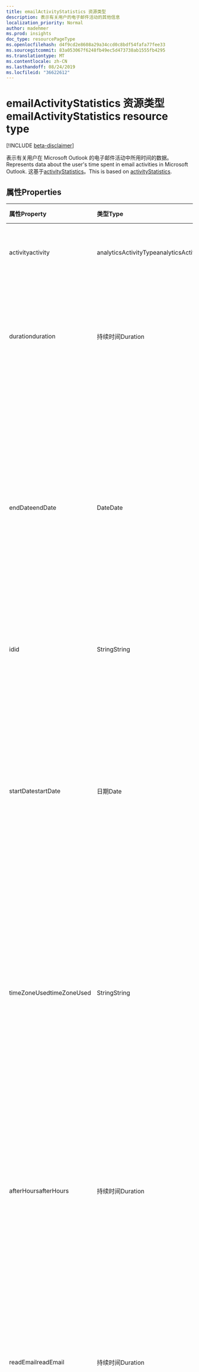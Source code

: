 ```yaml
---
title: emailActivityStatistics 资源类型
description: 表示有关用户的电子邮件活动的其他信息
localization_priority: Normal
author: madehmer
ms.prod: insights
doc_type: resourcePageType
ms.openlocfilehash: d4f9cd2e8608a29a34ccd0c8bdf54fafa77fee33
ms.sourcegitcommit: 83a053067f6248fb49ec5d473738ab1555fb4295
ms.translationtype: MT
ms.contentlocale: zh-CN
ms.lasthandoff: 08/24/2019
ms.locfileid: "36622612"
---
```

# <a name="emailactivitystatistics-resource-type"></a><span data-ttu-id="9c965-103">emailActivityStatistics 资源类型</span><span class="sxs-lookup"><span data-stu-id="9c965-103">emailActivityStatistics resource type</span></span>

[!INCLUDE [beta-disclaimer](../../includes/beta-disclaimer.md)]

<span data-ttu-id="9c965-104">表示有关用户在 Microsoft Outlook 的电子邮件活动中所用时间的数据。</span><span class="sxs-lookup"><span data-stu-id="9c965-104">Represents data about the user's time spent in email activities in Microsoft Outlook.</span></span> <span data-ttu-id="9c965-105">这基于[activityStatistics](../resources/activitystatistics.md)。</span><span class="sxs-lookup"><span data-stu-id="9c965-105">This is based on [activityStatistics](../resources/activitystatistics.md).</span></span>

## <a name="properties"></a><span data-ttu-id="9c965-106">属性</span><span class="sxs-lookup"><span data-stu-id="9c965-106">Properties</span></span>

| <span data-ttu-id="9c965-107">属性</span><span class="sxs-lookup"><span data-stu-id="9c965-107">Property</span></span>     | <span data-ttu-id="9c965-108">类型</span><span class="sxs-lookup"><span data-stu-id="9c965-108">Type</span></span>        | <span data-ttu-id="9c965-109">说明</span><span class="sxs-lookup"><span data-stu-id="9c965-109">Description</span></span> |
|:-------------|:------------|:------------|
|<span data-ttu-id="9c965-110">activity</span><span class="sxs-lookup"><span data-stu-id="9c965-110">activity</span></span>|<span data-ttu-id="9c965-111">analyticsActivityType</span><span class="sxs-lookup"><span data-stu-id="9c965-111">analyticsActivityType</span></span>| <span data-ttu-id="9c965-112">返回其统计信息的电子邮件活动。</span><span class="sxs-lookup"><span data-stu-id="9c965-112">Email activity for which statistics are returned.</span></span>|
|<span data-ttu-id="9c965-113">duration</span><span class="sxs-lookup"><span data-stu-id="9c965-113">duration</span></span>|<span data-ttu-id="9c965-114">持续时间</span><span class="sxs-lookup"><span data-stu-id="9c965-114">Duration</span></span>|<span data-ttu-id="9c965-115">在电子邮件上花费的总小时数。</span><span class="sxs-lookup"><span data-stu-id="9c965-115">Total hours spent on emails.</span></span> <span data-ttu-id="9c965-116">值以 ISO 8601 格式表示, 持续时间。</span><span class="sxs-lookup"><span data-stu-id="9c965-116">The value is represented in ISO 8601 format for durations.</span></span>|
|<span data-ttu-id="9c965-117">endDate</span><span class="sxs-lookup"><span data-stu-id="9c965-117">endDate</span></span>|<span data-ttu-id="9c965-118">Date</span><span class="sxs-lookup"><span data-stu-id="9c965-118">Date</span></span>|<span data-ttu-id="9c965-119">电子邮件活动结束的日期。</span><span class="sxs-lookup"><span data-stu-id="9c965-119">Date when the email activity ended.</span></span> <span data-ttu-id="9c965-120">对于日历日期, 该值以 ISO 8601 格式表示。</span><span class="sxs-lookup"><span data-stu-id="9c965-120">The value is represented in ISO 8601 format for calendar dates.</span></span> <span data-ttu-id="9c965-121">例如, 属性值可以是 "2019-07-04", 它遵循 YYYY-MM-DD 格式。</span><span class="sxs-lookup"><span data-stu-id="9c965-121">For example, the property value could be "2019-07-04" that follows the YYYY-MM-DD format.</span></span>|
|<span data-ttu-id="9c965-122">id</span><span class="sxs-lookup"><span data-stu-id="9c965-122">id</span></span>|<span data-ttu-id="9c965-123">String</span><span class="sxs-lookup"><span data-stu-id="9c965-123">String</span></span>| <span data-ttu-id="9c965-124">电子邮件活动的只读 ID。</span><span class="sxs-lookup"><span data-stu-id="9c965-124">Read-only ID for the email activity.</span></span>|
|<span data-ttu-id="9c965-125">startDate</span><span class="sxs-lookup"><span data-stu-id="9c965-125">startDate</span></span>|<span data-ttu-id="9c965-126">日期</span><span class="sxs-lookup"><span data-stu-id="9c965-126">Date</span></span>|<span data-ttu-id="9c965-127">电子邮件活动的开始日期。</span><span class="sxs-lookup"><span data-stu-id="9c965-127">Date when the email activity started.</span></span> <span data-ttu-id="9c965-128">对于日历日期, 该值以 ISO 8601 格式表示。</span><span class="sxs-lookup"><span data-stu-id="9c965-128">The value is represented in ISO 8601 format for calendar dates.</span></span> <span data-ttu-id="9c965-129">例如, 属性值可以是 "2019-07-03", 它遵循 YYYY-MM-DD 格式。</span><span class="sxs-lookup"><span data-stu-id="9c965-129">For example, the property value could be "2019-07-03" that follows the YYYY-MM-DD format.</span></span>|
|<span data-ttu-id="9c965-130">timeZoneUsed</span><span class="sxs-lookup"><span data-stu-id="9c965-130">timeZoneUsed</span></span>|<span data-ttu-id="9c965-131">String</span><span class="sxs-lookup"><span data-stu-id="9c965-131">String</span></span>|<span data-ttu-id="9c965-132">用户在 Outlook 日历中设置的时区用于计算。</span><span class="sxs-lookup"><span data-stu-id="9c965-132">The time zone that the user sets in Outlook calendar is used for the computation.</span></span> <span data-ttu-id="9c965-133">例如, 属性值可以是 "太平洋标准时间"。</span><span class="sxs-lookup"><span data-stu-id="9c965-133">For example, the property value could be "Pacific Standard Time."</span></span>|
|<span data-ttu-id="9c965-134">afterHours</span><span class="sxs-lookup"><span data-stu-id="9c965-134">afterHours</span></span>|<span data-ttu-id="9c965-135">持续时间</span><span class="sxs-lookup"><span data-stu-id="9c965-135">Duration</span></span>|<span data-ttu-id="9c965-136">在工作时间之外的电子邮件上花费的总小时数, 基于用户的 Outlook 日历设置的工作时间。</span><span class="sxs-lookup"><span data-stu-id="9c965-136">Total hours spent on email outside of working hours, which is based on the user's Outlook calendar setting for work hours.</span></span> <span data-ttu-id="9c965-137">值以 ISO 8601 格式表示, 持续时间。</span><span class="sxs-lookup"><span data-stu-id="9c965-137">The value is represented in ISO 8601 format for durations.</span></span> |
|<span data-ttu-id="9c965-138">readEmail</span><span class="sxs-lookup"><span data-stu-id="9c965-138">readEmail</span></span>|<span data-ttu-id="9c965-139">持续时间</span><span class="sxs-lookup"><span data-stu-id="9c965-139">Duration</span></span>|<span data-ttu-id="9c965-140">阅读电子邮件所用的总小时数。</span><span class="sxs-lookup"><span data-stu-id="9c965-140">Total hours spent reading email.</span></span> <span data-ttu-id="9c965-141">值以 ISO 8601 格式表示, 持续时间。</span><span class="sxs-lookup"><span data-stu-id="9c965-141">The value is represented in ISO 8601 format for durations.</span></span>|
|<span data-ttu-id="9c965-142">sentEmail</span><span class="sxs-lookup"><span data-stu-id="9c965-142">sentEmail</span></span>|<span data-ttu-id="9c965-143">持续时间</span><span class="sxs-lookup"><span data-stu-id="9c965-143">Duration</span></span>|<span data-ttu-id="9c965-144">撰写和发送电子邮件所用的总小时数。</span><span class="sxs-lookup"><span data-stu-id="9c965-144">Total hours spent writing and sending email.</span></span> <span data-ttu-id="9c965-145">值以 ISO 8601 格式表示, 持续时间。</span><span class="sxs-lookup"><span data-stu-id="9c965-145">The value is represented in ISO 8601 format for durations.</span></span>|

## <a name="relationships"></a><span data-ttu-id="9c965-146">关系</span><span class="sxs-lookup"><span data-stu-id="9c965-146">Relationships</span></span>

<span data-ttu-id="9c965-147">无</span><span class="sxs-lookup"><span data-stu-id="9c965-147">None</span></span>

## <a name="json-representation"></a><span data-ttu-id="9c965-148">JSON 表示形式</span><span class="sxs-lookup"><span data-stu-id="9c965-148">JSON representation</span></span>

<span data-ttu-id="9c965-149">下面是资源的 JSON 表示形式。</span><span class="sxs-lookup"><span data-stu-id="9c965-149">The following is a JSON representation of the resource.</span></span>

<!-- {
  "blockType": "resource",
  "baseType": "microsoft.graph.activityStatistics",
  "keyProperty": "id", 
  "optionalProperties": [

  ],
  "@odata.type": "microsoft.graph.emailActivityStatistics"
}--> 

```json
{
  "activity": "string",
  "duration": "String (ISO 8601 duration)",
  "endDate": "String (ISO 8601)",
  "id": "String (identifier)",
  "startDate": "String (ISO 8601)",
  "timeZoneUsed": "String",
  "afterHours": "String (ISO 8601 duration)",
  "readEmail": "String (ISO 8601 duration)",
  "sentEmail": "String (ISO 8601 duration)"
}
```

<!-- uuid: 16cd6b66-4b1a-43a1-adaf-3a886856ed98
2019-02-04 14:57:30 UTC -->
<!-- {
  "type": "#page.annotation",
  "description": "emailActivityStatistics resource",
  "keywords": "",
  "section": "documentation",
  "tocPath": ""
}-->